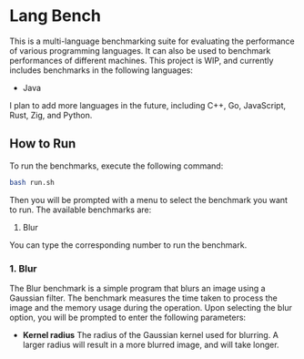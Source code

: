 # Lang Bench

This is a multi-language benchmarking suite for evaluating the performance of various programming languages. It can also be used to benchmark performances of different machines. This project is WIP, and currently includes benchmarks in the following languages:

- Java

I plan to add more languages in the future, including C++, Go, JavaScript, Rust, Zig, and Python.

## How to Run

To run the benchmarks, execute the following command:

```bash
bash run.sh
```

Then you will be prompted with a menu to select the benchmark you want to run. The available benchmarks are:

1. Blur

You can type the corresponding number to run the benchmark.

### 1. Blur

The Blur benchmark is a simple program that blurs an image using a Gaussian filter. The benchmark measures the time taken to process the image and the memory usage during the operation.
Upon selecting the blur option, you will be prompted to enter the following parameters:

- **Kernel radius**
    The radius of the Gaussian kernel used for blurring. A larger radius will result in a more blurred image, and will take longer.
